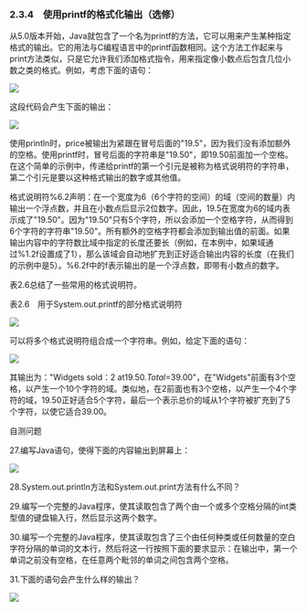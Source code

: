   

### 2.3.4　使用printf的格式化输出（选修）

从5.0版本开始，Java就包含了一个名为printf的方法，它可以用来产生某种指定格式的输出。它的用法与C编程语言中的printf函数相同。这个方法工作起来与print方法类似，只是它允许我们添加格式指令，用来指定像小数点后包含几位小数之类的格式。例如，考虑下面的语句：

![](0-Assets/Epubook/程序员编程语言经典合集（计算机科学丛书5册套装），javapython编程语言含经典教材龙书《编译原理》%20(Bruce%20Eckel%20%20Alfred%20V.%20Aho%20%20Monica%20S.%20Lam%20etc.)%20(Z-Library)/images/image09680.jpeg)

这段代码会产生下面的输出：

![](../Images/image09681.gif)

使用println时，price被输出为紧跟在冒号后面的"19.5"，因为我们没有添加额外的空格。使用printf时，冒号后面的字符串是"19.50"，即19.50前面加一个空格。在这个简单的示例中，传递给printf的第一个引元是被称为格式说明符的字符串，第二个引元是要以这种格式输出的数字或其他值。

格式说明符%6.2声明：在一个宽度为6（6个字符的空间）的域（空间的数量）内输出一个浮点数，并且在小数点后显示2位数字。因此，19.5在宽度为6的域内表示成了"19.50"。因为"19.50"只有5个字符，所以会添加一个空格字符，从而得到6个字符的字符串"19.50"。所有额外的空格字符都会添加到输出值的前面。如果输出内容中的字符数比域中指定的长度还要长（例如，在本例中，如果域通过%1.2f设置成了1），那么该域会自动地扩充到正好适合输出内容的长度（在我们的示例中是5）。%6.2f中的f表示输出的是一个浮点数，即带有小数点的数字。

表2.6总结了一些常用的格式说明符。

表2.6　用于System.out.printf的部分格式说明符

![](0-Assets/Epubook/程序员编程语言经典合集（计算机科学丛书5册套装），javapython编程语言含经典教材龙书《编译原理》%20(Bruce%20Eckel%20%20Alfred%20V.%20Aho%20%20Monica%20S.%20Lam%20etc.)%20(Z-Library)/images/image09682.jpeg)

可以将多个格式说明符组合成一个字符串。例如，给定下面的语句：

![](0-Assets/Epubook/程序员编程语言经典合集（计算机科学丛书5册套装），javapython编程语言含经典教材龙书《编译原理》%20(Bruce%20Eckel%20%20Alfred%20V.%20Aho%20%20Monica%20S.%20Lam%20etc.)%20(Z-Library)/images/image09683.jpeg)

其输出为："Widgets sold：2 at$19.50.Total=$39.00"，在"Widgets"前面有3个空格，以产生一个10个字符的域。类似地，在2前面也有3个空格，以产生一个4个字符的域，19.50正好适合5个字符，最后一个表示总价的域从1个字符被扩充到了5个字符，以使它适合39.00。

自测问题

27.编写Java语句，使得下面的内容输出到屏幕上：

![](../Images/image09684.gif)

28.System.out.println方法和System.out.print方法有什么不同？

29.编写一个完整的Java程序，使其读取包含了两个由一个或多个空格分隔的int类型值的键盘输入行，然后显示这两个数字。

30.编写一个完整的Java程序，使其读取包含了三个由任何种类或任何数量的空白字符分隔的单词的文本行，然后将这一行按照下面的要求显示：在输出中，第一个单词之前没有空格，在任意两个毗邻的单词之间包含两个空格。

31.下面的语句会产生什么样的输出？

![](../Images/image09685.gif)